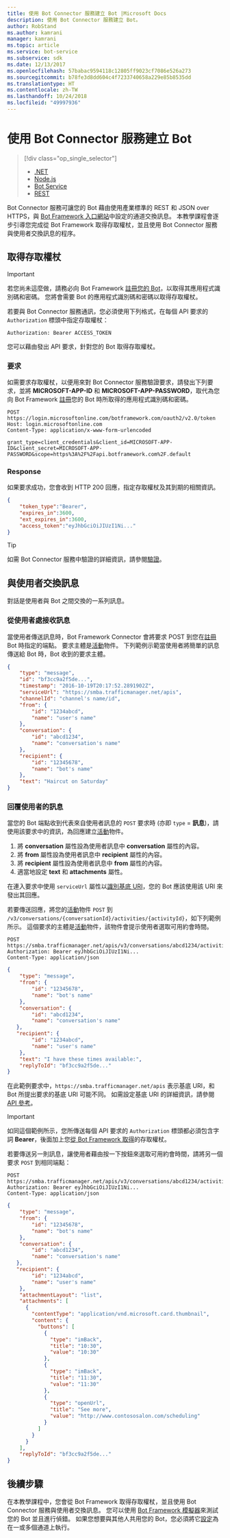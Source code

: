 ```yaml
---
title: 使用 Bot Connector 服務建立 Bot |Microsoft Docs
description: 使用 Bot Connector 服務建立 Bot。
author: RobStand
ms.author: kamrani
manager: kamrani
ms.topic: article
ms.service: bot-service
ms.subservice: sdk
ms.date: 12/13/2017
ms.openlocfilehash: 57babac9594118c12805ff9023cf7086e526a273
ms.sourcegitcommit: b78fe3d8dd604c4f7233740658a229e85b8535dd
ms.translationtype: HT
ms.contentlocale: zh-TW
ms.lasthandoff: 10/24/2018
ms.locfileid: "49997936"
---
```

# <a name="create-a-bot-with-the-bot-connector-service"></a>使用 Bot Connector 服務建立 Bot
> [!div class="op_single_selector"]
> - [.NET](../dotnet/bot-builder-dotnet-quickstart.md)
> - [Node.js](../nodejs/bot-builder-nodejs-quickstart.md)
> - [Bot Service](../bot-service-quickstart.md)
> - [REST](../rest-api/bot-framework-rest-connector-quickstart.md)

Bot Connector 服務可讓您的 Bot 藉由使用產業標準的 REST 和 JSON over HTTPS，與 <a href="https://dev.botframework.com/" target="_blank">Bot Framework 入口網站</a>中設定的通道交換訊息。 本教學課程會逐步引導您完成從 Bot Framework 取得存取權杖，並且使用 Bot Connector 服務與使用者交換訊息的程序。

## <a id="get-token"></a> 取得存取權杖

> [!IMPORTANT]
> 若您尚未這麼做，請務必向 Bot Framework [註冊您的 Bot](../bot-service-quickstart-registration.md)，以取得其應用程式識別碼和密碼。 您將會需要 Bot 的應用程式識別碼和密碼以取得存取權杖。

若要與 Bot Connector 服務通訊，您必須使用下列格式，在每個 API 要求的 `Authorization` 標頭中指定存取權杖： 

```http
Authorization: Bearer ACCESS_TOKEN
```

您可以藉由發出 API 要求，針對您的 Bot 取得存取權杖。

### <a name="request"></a>要求

如需要求存取權杖，以便用來對 Bot Connector 服務驗證要求，請發出下列要求，並將 **MICROSOFT-APP-ID** 和 **MICROSOFT-APP-PASSWORD**，取代為您向 Bot Framework [註冊](../bot-service-quickstart-registration.md)您的 Bot 時所取得的應用程式識別碼和密碼。

```http
POST https://login.microsoftonline.com/botframework.com/oauth2/v2.0/token
Host: login.microsoftonline.com
Content-Type: application/x-www-form-urlencoded

grant_type=client_credentials&client_id=MICROSOFT-APP-ID&client_secret=MICROSOFT-APP-PASSWORD&scope=https%3A%2F%2Fapi.botframework.com%2F.default
```

### <a name="response"></a>Response

如果要求成功，您會收到 HTTP 200 回應，指定存取權杖及其到期的相關資訊。 

```json
{
    "token_type":"Bearer",
    "expires_in":3600,
    "ext_expires_in":3600,
    "access_token":"eyJhbGciOiJIUzI1Ni..."
}
```

> [!TIP]
> 如需 Bot Connector 服務中驗證的詳細資訊，請參閱[驗證](bot-framework-rest-connector-authentication.md)。

## <a name="exchange-messages-with-the-user"></a>與使用者交換訊息

對話是使用者與 Bot 之間交換的一系列訊息。 

### <a name="receive-a-message-from-the-user"></a>從使用者處接收訊息

當使用者傳送訊息時，Bot Framework Connector 會將要求 POST 到您在[註冊](../bot-service-quickstart-registration.md) Bot 時指定的端點。 要求主體是[活動][Activity]物件。 下列範例示範當使用者將簡單的訊息傳送給 Bot 時，Bot 收到的要求主體。 

```json
{
    "type": "message",
    "id": "bf3cc9a2f5de...",
    "timestamp": "2016-10-19T20:17:52.2891902Z",
    "serviceUrl": "https://smba.trafficmanager.net/apis",
    "channelId": "channel's name/id",
    "from": {
        "id": "1234abcd",
        "name": "user's name"
    },
    "conversation": {
        "id": "abcd1234",
        "name": "conversation's name"
    },
    "recipient": {
        "id": "12345678",
        "name": "bot's name"
    },
    "text": "Haircut on Saturday"
}
```

### <a name="reply-to-the-users-message"></a>回覆使用者的訊息

當您的 Bot 端點收到代表來自使用者訊息的 `POST` 要求時 (亦即 `type`  = **訊息**)，請使用該要求中的資訊，為回應建立[活動][Activity]物件。

1. 將 **conversation** 屬性設為使用者訊息中 **conversation** 屬性的內容。
2. 將 **from** 屬性設為使用者訊息中 **recipient** 屬性的內容。
3. 將 **recipient** 屬性設為使用者訊息中 **from** 屬性的內容。
4. 適當地設定 **text** 和 **attachments** 屬性。

在連入要求中使用 `serviceUrl` 屬性以[識別基底 URI](bot-framework-rest-connector-api-reference.md#base-uri)，您的 Bot 應該使用該 URI 來發出其回應。 

若要傳送回應，將您的[活動][Activity]物件 `POST` 到 `/v3/conversations/{conversationId}/activities/{activityId}`，如下列範例所示。 這個要求的主體是[活動][Activity]物件，該物件會提示使用者選取可用約會時間。

```http
POST https://smba.trafficmanager.net/apis/v3/conversations/abcd1234/activities/bf3cc9a2f5de... 
Authorization: Bearer eyJhbGciOiJIUzI1Ni...
Content-Type: application/json
```

```json
{
    "type": "message",
    "from": {
        "id": "12345678",
        "name": "bot's name"
    },
    "conversation": {
        "id": "abcd1234",
        "name": "conversation's name"
   },
   "recipient": {
        "id": "1234abcd",
        "name": "user's name"
    },
    "text": "I have these times available:",
    "replyToId": "bf3cc9a2f5de..."
}
```

在此範例要求中，`https://smba.trafficmanager.net/apis` 表示基底 URI，和 Bot 所提出要求的基底 URI 可能不同。 如需設定基底 URI 的詳細資訊，請參閱 [API 參考](bot-framework-rest-connector-api-reference.md#base-uri)。 

> [!IMPORTANT]
> 如同這個範例所示，您所傳送每個 API 要求的 `Authorization` 標頭都必須包含字詞 **Bearer**，後面加上您[從 Bot Framework 取得](#get-token)的存取權杖。

若要傳送另一則訊息，讓使用者藉由按一下按鈕來選取可用約會時間，請將另一個要求 `POST` 到相同端點：

```http
POST https://smba.trafficmanager.net/apis/v3/conversations/abcd1234/activities/bf3cc9a2f5de... 
Authorization: Bearer eyJhbGciOiJIUzI1Ni...
Content-Type: application/json
```

```json
{
    "type": "message",
    "from": {
        "id": "12345678",
        "name": "bot's name"
    },
    "conversation": {
        "id": "abcd1234",
        "name": "conversation's name"
   },
   "recipient": {
        "id": "1234abcd",
        "name": "user's name"
    },
    "attachmentLayout": "list",
    "attachments": [
      {
        "contentType": "application/vnd.microsoft.card.thumbnail",
        "content": {
          "buttons": [
            {
              "type": "imBack",
              "title": "10:30",
              "value": "10:30"
            },
            {
              "type": "imBack",
              "title": "11:30",
              "value": "11:30"
            },
            {
              "type": "openUrl",
              "title": "See more",
              "value": "http://www.contososalon.com/scheduling"
            }
          ]
        }
      }
    ],
    "replyToId": "bf3cc9a2f5de..."
}
```   

## <a name="next-steps"></a>後續步驟

在本教學課程中，您會從 Bot Framework 取得存取權杖，並且使用 Bot Connector 服務與使用者交換訊息。 您可以使用 [Bot Framework 模擬器](../bot-service-debug-emulator.md)來測試您的 Bot 並且進行偵錯。 如果您想要與其他人共用您的 Bot，您必須將它[設定](../bot-service-manage-channels.md)為在一或多個通道上執行。


[Activity]: bot-framework-rest-connector-api-reference.md#activity-object